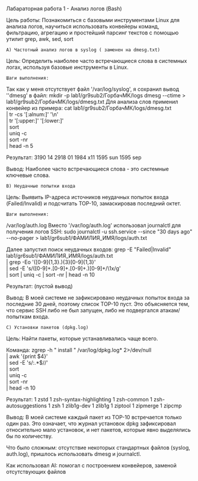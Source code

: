 Лабараторная работа 1 - Анализ логов (Bash)

Цель работы:
Познакомиться с базовыми инструментами Linux для анализа логов, научиться использовать конвейеры команд, фильтрацию, агрегацию и простейший парсинг текстов с помощью утилит grep, awk, sed, sort

	А) Частотный анализ логов в syslog ( заменен на dmesg.txt)
Цель:  Определить наиболее часто  встречающиеся слова в системных логах, используя базовые инструменты в Linux.

	Шаги выполнения:
Так как у меня отсутствует файл '/var/log/syslog',  я сохранил вывод ''dmesg' в файл:
	mkdir -p lab1/gr9sub2/ГорбачМК/logs
	dmesg --ctime > lab1/gr9sub2/ГорбачМК/logs/dmesg.txt
Для анализа слов применил конвейер из примера:
	cat lab1/gr9sub2/ГорбачМК/logs/dmesg.txt \
  | tr -cs '[:alnum:]' '\n' \
  | tr '[:upper:]' '[:lower:]' \
  | sort \
  | uniq -c \
  | sort -nr \
  | head -n 5

Результат:
	3190 14
	2918 01
	1984 x11
	1595 sun
	1595 sep

Вывод:
	Наиболее часто встречающиеся слова - это системные ключевые слова.



	B) Неудачные попытки входа
Цель: Выявить IP-адреса источников неудачных попыток входа (Failed/Invalid) и подсчитать TOP-10, замаскировав последний октет.

	Шаги выполнения:
/var/log/auth.log 
Вместо '/var/log/auth.log' использовал journalctl для получения логов SSH:
sudo journalctl -u ssh.service --since "30 days ago" --no-pager > lab1/gr6sub1/ФАМИЛИЯ_ИМЯ/logs/auth.txt

Далее запустил поиск неудачных входов:
grep -E "Failed|Invalid" lab1/gr6sub1/ФАМИЛИЯ_ИМЯ/logs/auth.txt \
  | grep -Eo '([0-9]{1,3}\.){3}[0-9]{1,3}' \
  | sed -E 's/([0-9]+\.[0-9]+\.[0-9]+\.)[0-9]+/\1x/g' \
  | sort | uniq -c | sort -nr | head -n 10

Результат: (пустой вывод)

Вывод:	В моей системе не зафиксировано неудачных попыток входа за последние 30 дней, поэтому список TOP-10 пуст. Это объясняется тем, что сервис SSH либо не был запущен, либо не подвергался атакам/попыткам входа.






	C) Установки пакетов (dpkg.log)

Цель:
Найти пакеты, которые устанавливались чаще всего.

Команда:
zgrep -h " install " /var/log/dpkg.log* 2>/dev/null \
  | awk '{print $4}' \
  | sed -E 's/:.*$//' \
  | sort \
  | uniq -c \
  | sort -nr \
  | head -n 10

Результат:
	  1 zstd
      1 zsh-syntax-highlighting
      1 zsh-common
      1 zsh-autosuggestions
      1 zsh
      1 zlib1g-dev
      1 zlib1g
      1 ziptool
      1 zipmerge
      1 zipcmp


Вывод:
В моей системе каждый пакет из TOP-10 встречается только один раз.
Это означает, что журнал установок dpkg зафиксировал относительно мало установок, и нет пакетов, которые явно выделялись бы по количеству.

Что было сложным:
 отсутствие некоторых стандартных файлов (syslog, auth.log), пришлось использовать dmesg и journalctl.

Как использовал AI:
 помогал с построением конвейеров, заменой отсутствующих файлов
